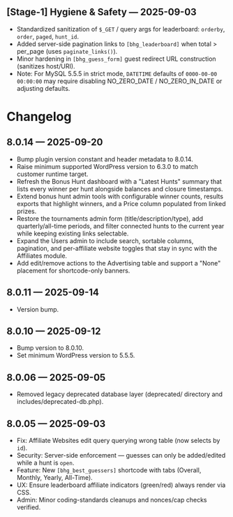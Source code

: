 
## [Stage-1] Hygiene & Safety — 2025-09-03

- Standardized sanitization of `$_GET` / query args for leaderboard: `orderby`, `order`, `paged`, `hunt_id`.
- Added server-side pagination links to `[bhg_leaderboard]` when total > per_page (uses `paginate_links()`).
- Minor hardening in `[bhg_guess_form]` guest redirect URL construction (sanitizes host/URI).
- Note: For MySQL 5.5.5 in strict mode, `DATETIME` defaults of `0000-00-00 00:00:00` may require disabling NO_ZERO_DATE / NO_ZERO_IN_DATE or adjusting defaults.

# Changelog

## 8.0.14 — 2025-09-20
- Bump plugin version constant and header metadata to 8.0.14.
- Raise minimum supported WordPress version to 6.3.0 to match customer runtime target.
- Refresh the Bonus Hunt dashboard with a "Latest Hunts" summary that lists every winner per hunt alongside balances and closure timestamps.
- Extend bonus hunt admin tools with configurable winner counts, results exports that highlight winners, and a Price column populated from linked prizes.
- Restore the tournaments admin form (title/description/type), add quarterly/all-time periods, and filter connected hunts to the current year while keeping existing links selectable.
- Expand the Users admin to include search, sortable columns, pagination, and per-affiliate website toggles that stay in sync with the Affiliates module.
- Add edit/remove actions to the Advertising table and support a "None" placement for shortcode-only banners.

## 8.0.11 — 2025-09-14
- Version bump.

## 8.0.10 — 2025-09-12
- Bump version to 8.0.10.
- Set minimum WordPress version to 5.5.5.

## 8.0.06 — 2025-09-05
- Removed legacy deprecated database layer (deprecated/ directory and includes/deprecated-db.php).

## 8.0.05 — 2025-09-03
- Fix: Affiliate Websites edit query querying wrong table (now selects by `id`).
- Security: Server-side enforcement — guesses can only be added/edited while a hunt is `open`.
- Feature: New `[bhg_best_guessers]` shortcode with tabs (Overall, Monthly, Yearly, All-Time).
- UX: Ensure leaderboard affiliate indicators (green/red) always render via CSS.
- Admin: Minor coding-standards cleanups and nonces/cap checks verified.

